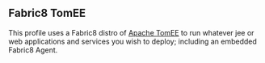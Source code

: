 ## Fabric8 TomEE

This profile uses a Fabric8 distro of [Apache TomEE](http://tomee.apache.org/apache-tomee.html) to run whatever jee or web applications and services you wish to deploy; including an embedded Fabric8 Agent.
